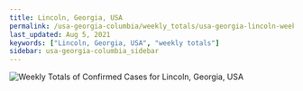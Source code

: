 ```yaml
---
title: Lincoln, Georgia, USA
permalink: /usa-georgia-columbia/weekly_totals/usa-georgia-lincoln-weekly_totals.html
last_updated: Aug 5, 2021
keywords: ["Lincoln, Georgia, USA", "weekly totals"]
sidebar: usa-georgia-columbia_sidebar
---
```


![Weekly Totals of Confirmed Cases for Lincoln, Georgia, USA](/covid_tracker/images/graphs/usa-georgia-lincoln-weekly_totals_graph.png)
